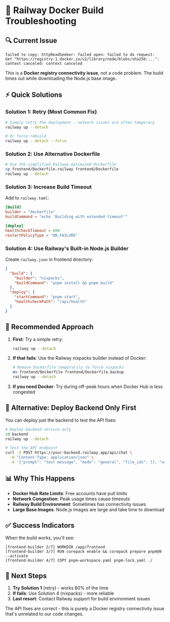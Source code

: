 # 🚄 Railway Docker Build Troubleshooting

## 🔍 **Current Issue**
```
failed to copy: httpReadSeeker: failed open: failed to do request: 
Get "https://registry-1.docker.io/v2/library/node/blobs/sha256:...": 
context canceled: context canceled
```

This is a **Docker registry connectivity issue**, not a code problem. The build times out while downloading the Node.js base image.

## ⚡ **Quick Solutions**

### **Solution 1: Retry (Most Common Fix)**
```bash
# Simply retry the deployment - network issues are often temporary
railway up --detach

# Or force rebuild
railway up --detach --force
```

### **Solution 2: Use Alternative Dockerfile**
```bash
# Use the simplified Railway-optimized Dockerfile
cp frontend/Dockerfile.railway frontend/Dockerfile
railway up --detach
```

### **Solution 3: Increase Build Timeout**
Add to `railway.toml`:
```toml
[build]
builder = "dockerfile"
buildCommand = "echo 'Building with extended timeout'"

[deploy]
healthcheckTimeout = 600
restartPolicyType = "ON_FAILURE"
```

### **Solution 4: Use Railway's Built-in Node.js Builder**
Create `railway.json` in frontend directory:
```json
{
  "build": {
    "builder": "nixpacks",
    "buildCommand": "pnpm install && pnpm build"
  },
  "deploy": {
    "startCommand": "pnpm start",
    "healthcheckPath": "/api/health"
  }
}
```

## 🎯 **Recommended Approach**

1. **First**: Try a simple retry:
   ```bash
   railway up --detach
   ```

2. **If that fails**: Use the Railway nixpacks builder instead of Docker:
   ```bash
   # Remove Dockerfile temporarily to force nixpacks
   mv frontend/Dockerfile frontend/Dockerfile.backup
   railway up --detach
   ```

3. **If you need Docker**: Try during off-peak hours when Docker Hub is less congested

## 🔧 **Alternative: Deploy Backend Only First**

You can deploy just the backend to test the API fixes:

```bash
# Deploy backend service only
cd backend
railway up --detach

# Test the API endpoint
curl -X POST https://your-backend.railway.app/api/chat \
  -H "Content-Type: application/json" \
  -d '{"prompt": "test message", "mode": "general", "file_ids": [], "user_params": {}}'
```

## 📊 **Why This Happens**

- **Docker Hub Rate Limits**: Free accounts have pull limits
- **Network Congestion**: Peak usage times cause timeouts  
- **Railway Build Environment**: Sometimes has connectivity issues
- **Large Base Images**: Node.js images are large and take time to download

## ✅ **Success Indicators**

When the build works, you'll see:
```
[frontend-builder 2/7] WORKDIR /app/frontend
[frontend-builder 3/7] RUN corepack enable && corepack prepare pnpm@9 --activate
[frontend-builder 4/7] COPY pnpm-workspace.yaml pnpm-lock.yaml ./
```

## 🚀 **Next Steps**

1. **Try Solution 1** (retry) - works 80% of the time
2. **If fails**: Use Solution 4 (nixpacks) - more reliable  
3. **Last resort**: Contact Railway support for build environment issues

The API fixes are correct - this is purely a Docker registry connectivity issue that's unrelated to our code changes.